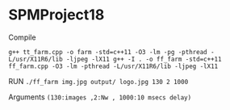 # SPMProject18

Compile 

`g++ tt_farm.cpp -o farm -std=c++11 -O3 -lm -pg -pthread -L/usr/X11R6/lib -ljpeg -lX11
 g++ -I . -o ff_farm -std=c++11 ff_farm.cpp -O3 -lm -pthread -L/usr/X11R6/lib -ljpeg -lX11`
 
 
 RUN `./ff_farm img.jpg output/ logo.jpg 130 2 1000` 
 
 Arguments `(130:images ,2:Nw , 1000:10 msecs delay)`

